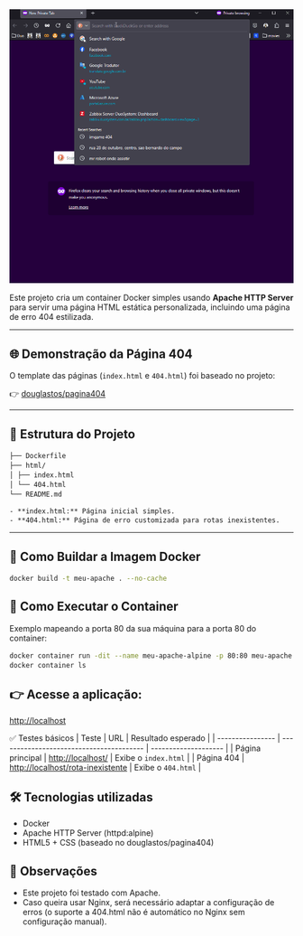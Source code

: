 <!-- markdownlint-disable MD033 -->
<!-- markdownlint-disable MD045 -->
<!-- markdownlint-disable MD041 -->

<tr>
    <td><img src="https://raw.githubusercontent.com/douglastos/docker-apache-pagina404/refs/heads/main/img/Animation.gif" width="800" /></td>
</tr>

Este projeto cria um container Docker simples usando **Apache HTTP Server** para servir uma página HTML estática personalizada, incluindo uma página de erro 404 estilizada.

---


## 🌐 Demonstração da Página 404

O template das páginas (`index.html` e `404.html`) foi baseado no projeto:

👉 [douglastos/pagina404](https://github.com/douglastos/docker-apache-pagina404)

---

## 📂 Estrutura do Projeto

```bash
├── Dockerfile
├── html/
│ ├── index.html
│ └── 404.html
└── README.md
```

```ymal
- **index.html:** Página inicial simples.
- **404.html:** Página de erro customizada para rotas inexistentes.
```

---

## 🐳 Como Buildar a Imagem Docker

```bash
docker build -t meu-apache . --no-cache  
```

## 🚀 Como Executar o Container

Exemplo mapeando a porta 80 da sua máquina para a porta 80 do container:

```bash
docker container run -dit --name meu-apache-alpine -p 80:80 meu-apache 
docker container ls
```

## 👉 Acesse a aplicação:

[http://localhost](http://localhost)


✅ Testes básicos
| Teste            | URL                                      | Resultado esperado   |
| ---------------- | ---------------------------------------- | -------------------- |
| Página principal | [http://localhost/](http://localhost/)                 | Exibe o `index.html` |
| Página 404       | [http://localhost/rota-inexistente](http://localhost/rota-inexistente) | Exibe o `404.html`   |

## 🛠️ Tecnologias utilizadas

- Docker
- Apache HTTP Server (httpd:alpine)
- HTML5 + CSS (baseado no douglastos/pagina404)

## 📝 Observações

- Este projeto foi testado com Apache.
- Caso queira usar Nginx, será necessário adaptar a configuração de erros (o suporte a 404.html não é automático no Nginx sem configuração manual).